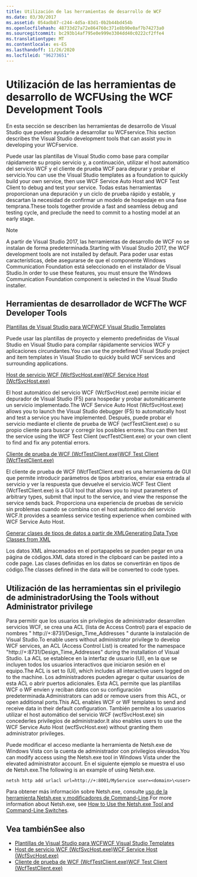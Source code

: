 ```yaml
---
title: Utilización de las herramientas de desarrollo de WCF
ms.date: 03/30/2017
ms.assetid: 054adb87-c244-4d5a-83d1-0b2b44bd454b
ms.openlocfilehash: 48733d27a72e864760c371e8b90e0af7b74273a0
ms.sourcegitcommit: bc293b14af795e0e999e3304dd40c0222cf2ffe4
ms.translationtype: MT
ms.contentlocale: es-ES
ms.lasthandoff: 11/26/2020
ms.locfileid: "96273651"
---
```

# <a name="using-the-wcf-development-tools"></a><span data-ttu-id="baffb-102">Utilización de las herramientas de desarrollo de WCF</span><span class="sxs-lookup"><span data-stu-id="baffb-102">Using the WCF Development Tools</span></span>

<span data-ttu-id="baffb-103">En esta sección se describen las herramientas de desarrollo de Visual Studio que pueden ayudarle a desarrollar su WCFservice.</span><span class="sxs-lookup"><span data-stu-id="baffb-103">This section describes the Visual Studio development tools that can assist you in developing your WCFservice.</span></span>  
  
 <span data-ttu-id="baffb-104">Puede usar las plantillas de Visual Studio como base para compilar rápidamente su propio servicio y, a continuación, utilizar el host automático del servicio WCF y el cliente de prueba WCF para depurar y probar el servicio.</span><span class="sxs-lookup"><span data-stu-id="baffb-104">You can use the Visual Studio templates as a foundation to quickly build your own service, then use WCF Service Auto Host and WCF Test Client to debug and test your service.</span></span> <span data-ttu-id="baffb-105">Todas estas herramientas proporcionan una depuración y un ciclo de prueba rápido y estable, y descartan la necesidad de confirmar un modelo de hospedaje en una fase temprana.</span><span class="sxs-lookup"><span data-stu-id="baffb-105">These tools together provide a fast and seamless debug and testing cycle, and preclude the need to commit to a hosting model at an early stage.</span></span>  

 > [!NOTE]
 > <span data-ttu-id="baffb-106">A partir de Visual Studio 2017, las herramientas de desarrollo de WCF no se instalan de forma predeterminada.</span><span class="sxs-lookup"><span data-stu-id="baffb-106">Starting with Visual Studio 2017, the WCF development tools are not installed by default.</span></span> <span data-ttu-id="baffb-107">Para poder usar estas características, debe asegurarse de que el componente Windows Communication Foundation está seleccionado en el instalador de Visual Studio.</span><span class="sxs-lookup"><span data-stu-id="baffb-107">In order to use these features, you must ensure the Windows Communication Foundation component is selected in the Visual Studio installer.</span></span>
  
## <a name="the-wcf-developer-tools"></a><span data-ttu-id="baffb-108">Herramientas de desarrollador de WCF</span><span class="sxs-lookup"><span data-stu-id="baffb-108">The WCF Developer Tools</span></span>  

 [<span data-ttu-id="baffb-109">Plantillas de Visual Studio para WCF</span><span class="sxs-lookup"><span data-stu-id="baffb-109">WCF Visual Studio Templates</span></span>](wcf-vs-templates.md)  
  
 <span data-ttu-id="baffb-110">Puede usar las plantillas de proyecto y elemento predefinidas de Visual Studio en Visual Studio para compilar rápidamente servicios WCF y aplicaciones circundantes.</span><span class="sxs-lookup"><span data-stu-id="baffb-110">You can use the predefined Visual Studio project and item templates in Visual Studio to quickly build WCF services and surrounding applications.</span></span>  
  
 [<span data-ttu-id="baffb-111">Host de servicio WCF (WcfSvcHost.exe)</span><span class="sxs-lookup"><span data-stu-id="baffb-111">WCF Service Host (WcfSvcHost.exe)</span></span>](wcf-service-host-wcfsvchost-exe.md)  
  
 <span data-ttu-id="baffb-112">El host automático del servicio WCF (WcfSvcHost.exe) permite iniciar el depurador de Visual Studio (F5) para hospedar y probar automáticamente un servicio implementado.</span><span class="sxs-lookup"><span data-stu-id="baffb-112">The WCF Service Auto Host (WcfSvcHost.exe) allows you to launch the Visual Studio debugger (F5) to automatically host and test a service you have implemented.</span></span> <span data-ttu-id="baffb-113">Después, puede probar el servicio mediante el cliente de prueba de WCF (wcfTestClient.exe) o su propio cliente para buscar y corregir los posibles errores.</span><span class="sxs-lookup"><span data-stu-id="baffb-113">You can then test the service using the WCF Test Client (wcfTestClient.exe) or your own client to find and fix any potential errors.</span></span>  
  
 [<span data-ttu-id="baffb-114">Cliente de prueba de WCF (WcfTestClient.exe)</span><span class="sxs-lookup"><span data-stu-id="baffb-114">WCF Test Client (WcfTestClient.exe)</span></span>](wcf-test-client-wcftestclient-exe.md)  
  
 <span data-ttu-id="baffb-115">El cliente de prueba de WCF (WcfTestClient.exe) es una herramienta de GUI que permite introducir parámetros de tipos arbitrarios, enviar esa entrada al servicio y ver la respuesta que devuelve el servicio.</span><span class="sxs-lookup"><span data-stu-id="baffb-115">WCF Test Client (WcfTestClient.exe) is a GUI tool that allows you to input parameters of arbitrary types, submit that input to the service, and view the response the service sends back.</span></span> <span data-ttu-id="baffb-116">Proporciona una experiencia de pruebas de servicio sin problemas cuando se combina con el host automático del servicio WCF.</span><span class="sxs-lookup"><span data-stu-id="baffb-116">It provides a seamless service testing experience when combined with WCF Service Auto Host.</span></span>  
  
 [<span data-ttu-id="baffb-117">Generar clases de tipos de datos a partir de XML</span><span class="sxs-lookup"><span data-stu-id="baffb-117">Generating Data Type Classes from XML</span></span>](generating-data-type-classes-from-xml.md)  
  
 <span data-ttu-id="baffb-118">Los datos XML almacenados en el portapapeles se pueden pegar en una página de códigos.</span><span class="sxs-lookup"><span data-stu-id="baffb-118">XML data stored in the clipboard can be pasted into a code page.</span></span> <span data-ttu-id="baffb-119">Las clases definidas en los datos se convertirán en tipos de código.</span><span class="sxs-lookup"><span data-stu-id="baffb-119">The classes defined in the data will be converted to code types.</span></span>  
  
## <a name="using-the-tools-without-administrator-privilege"></a><span data-ttu-id="baffb-120">Utilización de las herramientas sin el privilegio de administrador</span><span class="sxs-lookup"><span data-stu-id="baffb-120">Using the Tools without Administrator privilege</span></span>  

 <span data-ttu-id="baffb-121">Para permitir que los usuarios sin privilegios de administrador desarrollen servicios WCF, se crea una ACL (lista de Access Control) para el espacio de nombres " http://+:8731/Design_Time_Addresses " durante la instalación de Visual Studio.</span><span class="sxs-lookup"><span data-stu-id="baffb-121">To enable users without administrator privilege to develop WCF services, an ACL (Access Control List) is created for the namespace "http://+:8731/Design_Time_Addresses" during the installation of Visual Studio.</span></span> <span data-ttu-id="baffb-122">La ACL se establece en la interfaz de usuario (UI), en la que se incluyen todos los usuarios interactivos que iniciaron sesión en el equipo.</span><span class="sxs-lookup"><span data-stu-id="baffb-122">The ACL is set to (UI), which includes all interactive users logged on to the machine.</span></span> <span data-ttu-id="baffb-123">Los administradores pueden agregar o quitar usuarios de esta ACL o abrir puertos adicionales. Esta ACL permite que las plantillas WCF o WF envíen y reciban datos con su configuración predeterminada.</span><span class="sxs-lookup"><span data-stu-id="baffb-123">Administrators can add or remove users from this ACL, or open additional ports.This ACL enables WCF or WF templates to send and receive data in their default configuration.</span></span> <span data-ttu-id="baffb-124">También permite a los usuarios utilizar el host automático del servicio WCF (wcfSvcHost.exe) sin concederles privilegios de administrador.</span><span class="sxs-lookup"><span data-stu-id="baffb-124">It also enables users to use the WCF Service Auto Host (wcfSvcHost.exe) without granting them administrator privileges.</span></span>  
  
 <span data-ttu-id="baffb-125">Puede modificar el acceso mediante la herramienta de Netsh.exe de Windows Vista con la cuenta de administrador con privilegios elevados.</span><span class="sxs-lookup"><span data-stu-id="baffb-125">You can modify access using the Netsh.exe tool in Windows Vista under the elevated administrator account.</span></span> <span data-ttu-id="baffb-126">En el siguiente ejemplo se muestra el uso de Netsh.exe.</span><span class="sxs-lookup"><span data-stu-id="baffb-126">The following is an example of using Netsh.exe.</span></span>  
  
```console  
netsh http add urlacl url=http://+:8001/MyService user=<domain>\<user>  
```  
  
 <span data-ttu-id="baffb-127">Para obtener más información sobre Netsh.exe, consulte [uso de la herramienta Netsh.exe y modificadores de Command-Line](/previous-versions/tn-archive/bb490939(v=technet.10)).</span><span class="sxs-lookup"><span data-stu-id="baffb-127">For more information about Netsh.exe, see [How to Use the Netsh.exe Tool and Command-Line Switches](/previous-versions/tn-archive/bb490939(v=technet.10)).</span></span>  
  
## <a name="see-also"></a><span data-ttu-id="baffb-128">Vea también</span><span class="sxs-lookup"><span data-stu-id="baffb-128">See also</span></span>

- [<span data-ttu-id="baffb-129">Plantillas de Visual Studio para WCF</span><span class="sxs-lookup"><span data-stu-id="baffb-129">WCF Visual Studio Templates</span></span>](wcf-vs-templates.md)
- [<span data-ttu-id="baffb-130">Host de servicio WCF (WcfSvcHost.exe)</span><span class="sxs-lookup"><span data-stu-id="baffb-130">WCF Service Host (WcfSvcHost.exe)</span></span>](wcf-service-host-wcfsvchost-exe.md)
- [<span data-ttu-id="baffb-131">Cliente de prueba de WCF (WcfTestClient.exe)</span><span class="sxs-lookup"><span data-stu-id="baffb-131">WCF Test Client (WcfTestClient.exe)</span></span>](wcf-test-client-wcftestclient-exe.md)
